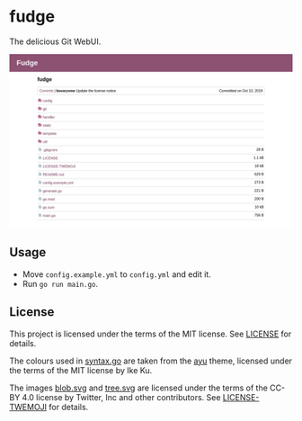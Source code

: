# fudge

The delicious Git WebUI.

![Screenshot](docs/fudge.png)

## Usage

- Move `config.example.yml` to `config.yml` and edit it.
- Run `go run main.go`.

## License

This project is licensed under the terms of the MIT license. See
[LICENSE](LICENSE) for details.

The colours used in [syntax.go](util/syntax.go) are taken from the
[ayu](https://github.com/dempfi/ayu) theme, licensed under the terms of the MIT
license by Ike Ku.

The images [blob.svg](static/img/blob.svg) and [tree.svg](static/img/tree.svg)
are licensed under the terms of the CC-BY 4.0 license by Twitter, Inc and other
contributors. See [LICENSE-TWEMOJI](LICENSE-TWEMOJI) for details.
